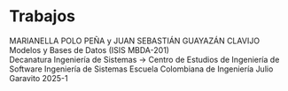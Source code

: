 # Trabajos
​​MARIANELLA POLO PEÑA y JUAN SEBASTIÁN GUAYAZÁN CLAVIJO​ 
Modelos y Bases de Datos (ISIS MBDA-201)   
Decanatura Ingeniería de Sistemas → Centro de Estudios de Ingeniería de Software 
Ingeniería de Sistemas 
Escuela Colombiana de Ingeniería Julio Garavito 
2025-1  
